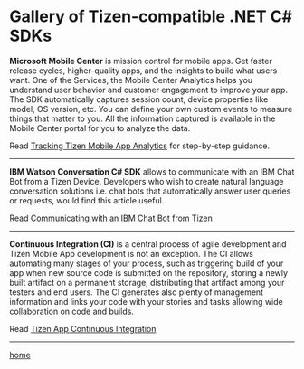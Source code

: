 Gallery of Tizen-compatible .NET C# SDKs
========================================

**Microsoft Mobile Center** is mission control for mobile apps. Get faster release cycles, higher-quality apps, and the insights to build what users want.
One of the Services, the Mobile Center Analytics helps you understand user behavior and customer engagement to improve your app. The SDK automatically captures session count, device properties like model, OS version, etc. You can define your own custom events to measure things that matter to you. All the information captured is available in the Mobile Center portal for you to analyze the data.

Read [Tracking Tizen Mobile App Analytics](https://github.com/shulgaalexey/gallery-dotnet-sdk-tizen/blob/master/MobileCenterAnalytics.md) for step-by-step guidance.


--------------------------------------


**IBM Watson Conversation C# SDK** allows to communicate with an IBM Chat Bot from a Tizen Device.
Developers who wish to create natural language conversation solutions i.e. chat bots that automatically answer user queries or requests, would find this article useful.

Read [Communicating with an IBM Chat Bot from Tizen](IBMWatsonConversation.md)


--------------------------------------


**Continuous Integration (CI)** is a central process of agile development and Tizen Mobile App development is not an exception. The CI allows automating many stages of your process, such as triggering build of your app when new source code is submitted on the repository, storing a newly built artifact on a permanent storage, distributing that artifact among your testers and end users. The CI generates also plenty of management information and links your code with your stories and tasks allowing wide collaboration on code and builds.

Read [Tizen App Continuous Integration](https://github.com/shulgaalexey/gallery-dotnet-sdk-tizen/blob/master/ContinuousIntegration.md)


---------------------

[home](https://shulgaalexey.github.io/gallery-dotnet-sdk-tizen/)

